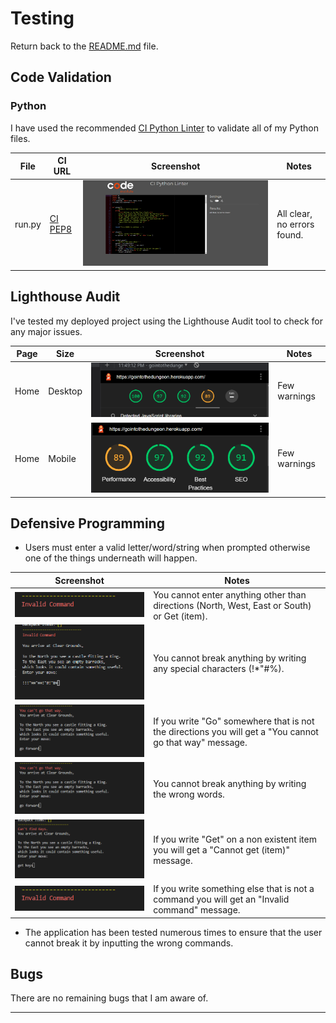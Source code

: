 # Testing

Return back to the [README.md](README.md) file.

## Code Validation
### Python

I have used the recommended [CI Python Linter](https://pep8ci.herokuapp.com) to validate all of my Python files.

| File | CI URL | Screenshot | Notes |
| --- | --- | --- | --- |
| run.py | [CI PEP8](https://pep8ci.herokuapp.com/https://raw.githubusercontent.com/Jonathan97-web/mad-king/main/run.py) | ![screenshot](documentation/validation-python.png) | All clear, no errors found. |


## Lighthouse Audit


I've tested my deployed project using the Lighthouse Audit tool to check for any major issues.

| Page | Size | Screenshot | Notes |
| --- | --- | --- | --- |
| Home | Desktop | ![screenshot](documentation/lighthouse-desktop.png) | Few warnings |
| Home | Mobile | ![screenshot](documentation/lighthouse-mobile.png) | Few warnings |

## Defensive Programming

- Users must enter a valid letter/word/string when prompted otherwise one of the things underneath will happen.

| Screenshot | Notes |
| --- | --- |
| ![screenshot](documentation/invalid.png) |  You cannot enter anything other than directions (North, West, East or South) or Get (item). |
| ![screenshot](documentation/special.png) | You cannot break anything by writing any special characters (!*"#%).|
| ![screenshot](documentation/forward.png) | If you write "Go" somewhere that is not the directions you will get a "You cannot go that way" message.|
| ![screenshot](documentation/forward.png) | You cannot break anything by writing the wrong words.|
| ![screenshot](documentation/items.png) | If you write "Get" on a non existent item you will get a "Cannot get (item)" message.|
| ![screenshot](documentation/invalid.png) |  If you write something else that is not a command you will get an "Invalid command" message. |

- The application has been tested numerous times to ensure that the user cannot break it by inputting the wrong commands.





## Bugs

There are no remaining bugs that I am aware of.

---